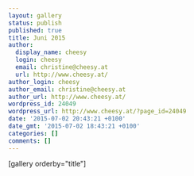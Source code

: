 ```yaml
---
layout: gallery
status: publish
published: true
title: Juni 2015
author:
  display_name: cheesy
  login: cheesy
  email: christine@cheesy.at
  url: http://www.cheesy.at/
author_login: cheesy
author_email: christine@cheesy.at
author_url: http://www.cheesy.at/
wordpress_id: 24049
wordpress_url: http://www.cheesy.at/?page_id=24049
date: '2015-07-02 20:43:21 +0100'
date_gmt: '2015-07-02 18:43:21 +0100'
categories: []
comments: []
---
```

[gallery orderby="title"]
